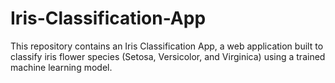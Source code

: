 # Iris-Classification-App
This repository contains an Iris Classification App, a web application built to classify iris flower species (Setosa, Versicolor, and Virginica) using a trained machine learning model.
